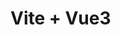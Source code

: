 <!--
 * @Author: zyxm5
 * @Date: 2021-03-01 14:34:58
 * @LastEditors: zyxm5
 * @LastEditTime: 2021-03-01 14:35:55
 * @Description: 
-->
# Vite + Vue3

